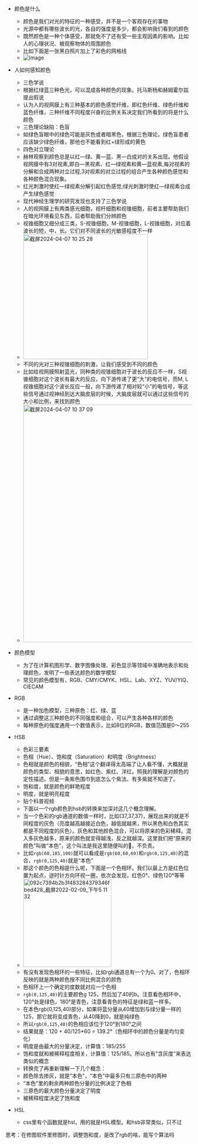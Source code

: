 - 颜色是什么
  - 颜色是我们对光的特征的一种感受，并不是一个客观存在的事物
  - 光源中都有哪些波长的光，各自的强度是多少，都会影响我们看到的颜色
  - 既然颜色是一种个体感受，那就免不了还有受一些主观因素的影响。比如人的心理状况、被观察物体的周围颜色
  - 比如下面是一张黑白照片加上了彩色的网格线
  - ![image](https://github.com/zhaoyan11/template-for-eslint/assets/27720345/1c646f8a-9447-4076-93d5-1534852122b1)
    
- 人如何感知颜色
  - 三色学说
  - 根据红绿蓝三种色光，可以混成各种颜色的现象。托马斯杨和赫姆霍尔兹提出假说
  - 认为人的视网膜上有三种基本的颜色感觉纤维，即红色纤维、绿色纤维和蓝色纤维，三种纤维不同程度兴奋的比例关系决定我们所看到的将是什么颜色
  - 三色理论缺陷：色盲
  - 如绿色盲眼中的绿色可能是灰色或者暗黑色，根据三色理论，绿色盲患者应该缺少绿色纤维，那他也不能看到红+绿形成的黄色
  - 四色对立理论
  - 赫林观察到颜色总是以红—绿、黄—蓝、黑—白成对的关系出现。他假设视网膜中有3对视素,即白—黑视素、红—绿视素和黄—蓝视素,每对视素的分解和合成两种对立过程,3对视素的对立过程的组合产生各种颜色感觉和各种颜色混合现象。
  - 红光刺激时使红—绿视素分解引起红色感觉;绿光刺激时使红—绿视素合成产生绿色感觉
  - 现代神经生理学的研究发现也支持了三色学说
  - 人的视网膜上有两类感光细胞，视杆细胞和视锥细胞，前者主要帮助我们在暗光环境看见东西，后者帮助我们分辨颜色
  - 视锥细胞又细分成三类，S-视锥细胞，M-视锥细胞，L-视锥细胞，对应着波长的短，中，长。它们对不同波长的光敏感程度不一样
  - <img width="337" alt="截屏2024-04-07 10 25 28" src="https://github.com/zhaoyan11/template-for-eslint/assets/27720345/4bd66e3f-bdab-4c29-aa9a-51fa832f09c5">
  - 不同的光对三种视锥细胞的刺激，让我们感受到不同的颜色
  - 比如给视网膜照射蓝光，同种类的视锥细胞对于波长的反应不一样，S视锥细胞对这个波长有最大的反应，向下游传递了更“大”的电信号，而M, L视锥细胞对这个波长反应一般，向下游传递了相对较“小”的电信号，等这些信号通过视神经到达大脑皮层的时候，大脑皮层就可以通过这些信号的大小和比例，来找到颜色
  - <img width="641" alt="截屏2024-04-07 10 37 09" src="https://github.com/zhaoyan11/template-for-eslint/assets/27720345/b56cf8ad-6505-4889-8e13-a65b63d64559">



- 颜色模型
  - 为了在计算机图形学、数字图像处理、彩色显示等领域中准确地表示和处理颜色，发明了一些表达颜色的数学模型
  - 常见的颜色模型有，RGB、CMY/CMYK、HSL、Lab、XYZ、YUV/YIQ、CIECAM
 
- RGB
  - 是一种加色模型，三种原色：红、绿、蓝
  - 通过调整这三种颜色的不同强度和组合，可以产生各种各样的颜色
  - 每种原色的强度通用一个数值表示，比如8位的RGB，数值范围是0～255

- HSB
  - 色彩三要素
  - 色相（Hue）、饱和度（Saturation）和明度（Brightness）
  - 色相就是颜色的相貌，“色相”这个翻译得太高端了让人看不懂，大概就是颜色的类型、相貌的意思，如红色、紫红、洋红。照我的理解是对颜色的定性描述。但是一条紫色围巾到底怎么个紫法、有多紫就不知道了。
  - 饱和度，就是颜色的鲜艳程度
  - 明度，就是明亮程度
  - 贴个科普视频
  - 下面以一个rgb颜色到hsb的转换来加深对这几个概念理解。
  - 当一个色彩的rgb通道的数值一样时，比如(37,37,37)，展现出来的就是不同程度的灰色（亮度越高越接近白色，越低就越黑，所以黑色和白色其实都是不同程度的灰色）。灰色和其他颜色混合，可以将原来的色彩稀释。混入多灰色越多，原来的颜色就变得越浅，反之就越深。这里我们把“原来的颜色”叫做“本色”，这个叫法是我这里随便叫的🫤，不负责。
  - 比如`rgb(60,185,100)`就可以看成是`rgb(60,60,60)`和`rgb(0,125,40)`的混合，`rgb(0,125,40)`就是“本色”
  - 那这个颜色的色相是什么呢，下面是一个色相环。我们以最上方是红色位置为起点，逆时针方向环视一圈，依次会发现，红色0°、绿色120°等等
  - <img width="238" alt="092c7394b2b3f483284379346fbed428_截屏2022-02-09_下午5 11 32" src="https://github.com/zhaoyan11/template-for-eslint/assets/27720345/9f3c1386-4e70-4794-ad7d-698966d4a487">
  - 有没有发现色相环的一些特征，比如rgb通道总有一个为0。对了，色相环反映的就是两种颜色按不同比例混合的颜色
  - 色相环上一个确定的度数就对应一个色相
  - `rgb(0,125,40)`的主要颜色g 125，然后加了40的b。注意看色相环中，120°处是绿色，180°是青色，注意看青色的特征是绿和蓝一样多。
  - 在本色rgb(0,125,40)部分，如果将蓝分量从40增加到与绿分量一样的125，那它就将变成青色，从40降到0，就是纯绿色
  - 所以`rgb(0,125,40)`的色相应该位于120°到180°之间
  - 结果就是：120 + 40/125*60 = 139.2°（色相环中的颜色分量是均匀变化）
  - 明度是由最大的分量决定，计算值：185/255
  - 饱和度就和被稀释程度相关，计算值：125/185。所以也有“含灰度”来表达类似的概念
  - 转换完了再重新理解一下几个概念：
  - 颜色除去掺灰，就是“本色”，“本色”中最多只有三原色中的两种
  - “本色”里的剩余两种颜色分量的比例决定了色相
  - 三原色的最大颜色分量决定了明度
  - 被稀释程度决定了饱和度

- HSL
  - css里有个函数就是hsl，用的就是HSL模型。和hsb非常类似，只不过
 
思考：在修图软件里修图时，调整饱和度，是改了rgb的啥，能写个算法吗
